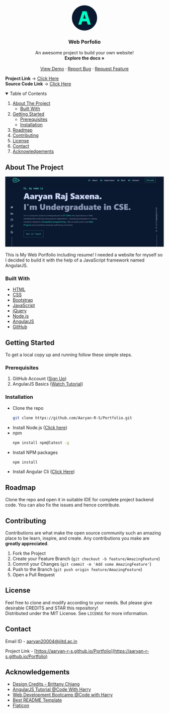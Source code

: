 <!-- PROJECT LOGO -->
<br />
<p align="center">
  <a href="https://aaryan-r-s.github.io/Portfolio">
    <img src="readme-images/logo.png" alt="Logo" width="80" height="80">
  </a>

  <h3 align="center">Web Porfolio</h3>

  <p align="center">
    An awesome project to build your own website!
    <br />
    <strong>Explore the docs »</strong>
    <br />
    <br />
    <a href="https://aaryan-r-s.github.io/Portfolio">View Demo</a>
    ·
    <a href="https://github.com/Aaryan-R-S/Portfolio/issues">Report Bug</a>
    ·
    <a href="https://github.com/Aaryan-R-S/Portfolio/issues">Request Feature</a>
    <br />
</p>

**Project Link** -> [Click Here](https://aaryan-r-s.github.io/Portfolio)
<br>
**Source Code Link** -> [Click Here](https://github.com/Aaryan-R-S/Portfolio)
<br>

<!-- TABLE OF CONTENTS -->
<details open="open">
  <summary>Table of Contents</summary>
  <ol>
    <li>
      <a href="#about-the-project">About The Project</a>
      <ul>
        <li><a href="#built-with">Built With</a></li>
      </ul>
    </li>
    <li>
      <a href="#getting-started">Getting Started</a>
      <ul>
        <li><a href="#prerequisites">Prerequisites</a></li>
        <li><a href="#installation">Installation</a></li>
      </ul>
    </li>
    <li><a href="#roadmap">Roadmap</a></li>
    <li><a href="#contributing">Contributing</a></li>
    <li><a href="#license">License</a></li>
    <li><a href="#contact">Contact</a></li>
    <li><a href="#acknowledgements">Acknowledgements</a></li>
  </ol>
</details>



<!-- ABOUT THE PROJECT -->
## About The Project

![Product Name Screen Shot][product-screenshot]

This is My Web Portfolio including resume! I needed a website for myself so I decided to build it with the help of a JavaScript framework named AngularJS.

### Built With

* [HTML](https://www.w3schools.com/html/)
* [CSS](https://www.w3schools.com/css/default.asp)
* [Bootstrap](https://getbootstrap.com)
* [JavaScript](https://www.javascript.com/)
* [jQuery](https://jquery.com)
* [Node.js](https://nodejs.org/en/)
* [AngularJS](https://angularjs.org/)
* [GitHub](https://github.com)



<!-- GETTING STARTED -->
## Getting Started

To get a local copy up and running follow these simple steps.

### Prerequisites

1. GitHub Account ([Sign Up](https://github.com))
2. AngularJS Basics ([Watch Tutorial](https://www.youtube.com/watch?v=k5E2AVpwsko))


### Installation

- Clone the repo
   ```sh
   git clone https://github.com/Aaryan-R-S/Portfolio.git
   ```
- Install Node.js ([Click here](https://nodejs.org/en/download/))
- npm 
  ```sh
  npm install npm@latest -g
  ```
- Install NPM packages
   ```sh
   npm install
   ```
- Install Angular Cli ([Click Here](https://angular.io/cli))
   

<!-- ROADMAP -->
## Roadmap

Clone the repo and open it in suitable IDE for complete project backend code. You can also fix the issues and hence contribute.



<!-- CONTRIBUTING -->
## Contributing

Contributions are what make the open source community such an amazing place to be learn, inspire, and create. Any contributions you make are **greatly appreciated**.

1. Fork the Project
2. Create your Feature Branch (`git checkout -b feature/AmazingFeature`)
3. Commit your Changes (`git commit -m 'Add some AmazingFeature'`)
4. Push to the Branch (`git push origin feature/AmazingFeature`)
5. Open a Pull Request

<!-- LICENSE -->
## License

Feel free to clone and modify according to your needs. But please give desirable CREDITS and STAR this repository!<br> Distributed under the MIT License. See `LICENSE` for more information.


<!-- CONTACT -->
## Contact

Email ID - aaryan20004@iiitd.ac.in

Project Link - [https://aaryan-r-s.github.io/Portfolio](https://aaryan-r-s.github.io/Portfolio)


<!-- ACKNOWLEDGEMENTS -->
## Acknowledgements
* [Design Credits - Brittany Chiang](https://brittanychiang.com)
* [AngularJS Tutorial @Code With Harry](https://youtu.be/0LhBvp8qpro)
* [Web Development Bootcamp @Code with Harry](https://youtube.com/playlist?list=PLu0W_9lII9agiCUZYRsvtGTXdxkzPyItg)
* [Best README Template](https://github.com/othneildrew/Best-README-Template)
* [Flaticon](https://flaticon.com)


<!-- MARKDOWN LINKS & IMAGES -->
[product-screenshot]: readme-images/ss.png
